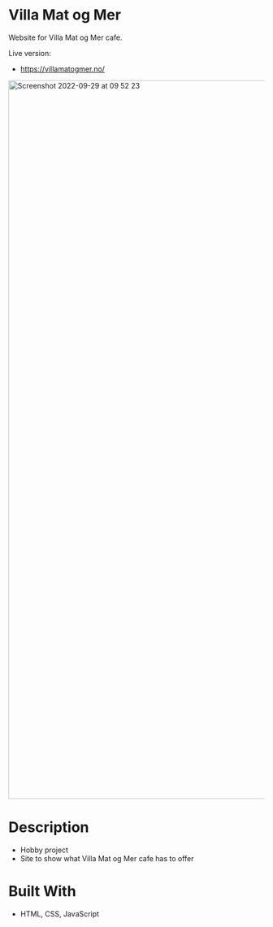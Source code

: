 # Villa Mat og Mer 

Website for Villa Mat og Mer cafe.

Live version: 
- https://villamatogmer.no/

<img width="1415" alt="Screenshot 2022-09-29 at 09 52 23" src="https://user-images.githubusercontent.com/74554925/192973062-caaf0fa4-5ab9-49c3-8ba7-cab7e3549511.png">

# Description 
- Hobby project 
- Site to show what Villa Mat og Mer cafe has to offer 

# Built With 
- HTML, CSS, JavaScript 
